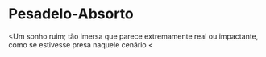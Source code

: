 # Pesadelo-Absorto
<Um sonho ruim; tão imersa que parece extremamente real ou impactante, como se estivesse presa naquele cenário
<
